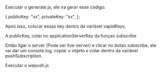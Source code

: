Executar o generate.js, ele ira gerar esse código:

{
  publicKey: "xx",
  privateKey: "xx",
};

Apos isso, colocar essas key dentro da variável vapidKeys,

A publicKey, colar no applicationServerKey da funçao subscribe

Então ligar o server (Pode ser live-server) e clicar no botao subscribe, ele vai dar um console.log, copiar o objeto e colar dentro da variável pushSubscription.

Executar o wepush.js